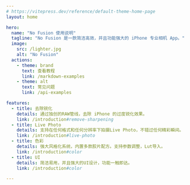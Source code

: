 ```yaml
---
# https://vitepress.dev/reference/default-theme-home-page
layout: home

hero:
  name: "No Fusion 使用说明"
  tagline: "No Fusion 是一款简洁高效，并且功能强大的 iPhone 专业相机 App。"
  image:
    src: /lighter.jpg
    alt: "No Fusion"
  actions:
    - theme: brand
      text: 查看教程
      link: /markdown-examples
    - theme: alt
      text: 常见问题
      link: /api-examples

features:
  - title: 去除锐化
    details: 通过独创的RAW管线，去除 iPhone 的过度锐化效果。
    link: /introduction#remove-sharpening
  - title: Live Photo
    details: 支持在任何格式和任何分辨率下拍摄Live Photo，不错过任何精彩瞬间。
    link: /introduction#live-photo
  - title: 色彩
    details: 强大风格化系统，内置多款胶片配方。支持参数调整，Lut导入。
    link: /introduction#color
  - title: UI
    details: 简洁易用，并且强大的UI设计，功能一触即达。
    link: /introduction#color

---
```


